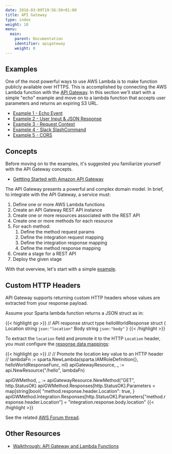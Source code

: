 ```yaml
---
date: 2016-03-09T19:56:50+01:00
title: API Gateway
type: index
weight: 10
menu:
  main:
    parent: Documentation
    identifier: apigateway
    weight: 0
---
```


## Examples

One of the most powerful ways to use AWS Lambda is to make function publicly available over HTTPS.  This is accomplished by connecting the AWS Lambda function with the [API Gateway](https://aws.amazon.com/api-gateway/).  In this section we'll start with a simple "echo" example and move on to a lambda function that accepts user parameters and returns an expiring S3 URL.

  * [Example 1 - Echo Event](/docs/apigateway/example1)
  * [Example 2 - User Input & JSON Response](/docs/apigateway/example2)
  * [Example 3 - Request Context](/docs/apigateway/example3)
  * [Example 4 - Slack SlashCommand](/docs/apigateway/slack)
  * [Example 5 - CORS](/docs/apigateway/cors)

## Concepts

Before moving on to the examples, it's suggested you familiarize yourself with the API Gateway concepts.

  * [Gettting Started with Amazon API Gateway](http://docs.aws.amazon.com/apigateway/latest/developerguide/getting-started-intro.html)

The API Gateway presents a powerful and complex domain model.  In brief, to integrate with the API Gateway, a service must:

  1. Define one or more AWS Lambda functions
  1. Create an API Gateway REST API instance
  1. Create one or more resources associated with the REST API
  1. Create one or more methods for each resource
  1. For each method:
      1. Define the method request params
      1. Define the integration request mapping
      1. Define the integration response mapping
      1. Define the method response mapping
  1. Create a stage for a REST API
  1. Deploy the given stage

With that overview, let's start with a simple [example](/docs/apigateway/example1).


## Custom HTTP Headers

API Gateway supports returning custom HTTP headers whose values are extracted from your response payload.

Assume your Sparta lambda function returns a JSON struct as in:

{{< highlight go >}}
// API response struct
type helloWorldResponse struct {
  Location string `json:"location"`
  Body     string `json:"body"`
}
{{< /highlight >}}

To extract the `location` field and promote it to the HTTP `Location` header, you must configure the [response data mappings](http://docs.aws.amazon.com/apigateway/latest/developerguide/request-response-data-mappings.html
):


{{< highlight go >}}
//
// Promote the location key value to an HTTP header
//
lambdaFn := sparta.NewLambda(sparta.IAMRoleDefinition{}, helloWorldResponseFunc, nil)
	apiGatewayResource, _ := api.NewResource("/hello", lambdaFn)

apiGWMethod, _ := apiGatewayResource.NewMethod("GET", http.StatusOK)
apiGWMethod.Responses[http.StatusOK].Parameters = map[string]bool{
  "method.response.header.Location": true,
}
apiGWMethod.Integration.Responses[http.StatusOK].Parameters["method.response.header.Location"] =
  "integration.response.body.location"
{{< /highlight >}}

See the related [AWS Forum thread](https://forums.aws.amazon.com/thread.jspa?threadID=199443).


## Other Resources
  * [Walkthrough: API Gateway and Lambda Functions](http://docs.aws.amazon.com/apigateway/latest/developerguide/getting-started.html)
